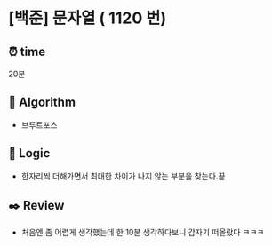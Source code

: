 # [백준] 문자열 ( 1120 번)

## ⏰ **time**

20분

## :pushpin: **Algorithm**

- 브루트포스

## :round_pushpin: **Logic**

- 한자리씩 더해가면서 최대한 차이가 나지 않는 부분을 찾는다.끝

## :black_nib: **Review**

- 처음엔 좀 어렵게 생각했는데 한 10분 생각하다보니 갑자기 떠올랐다 ㅋㅋㅋ
